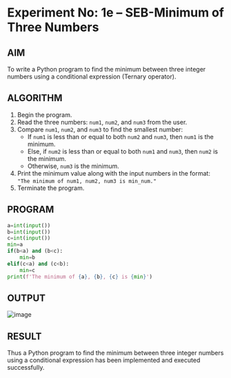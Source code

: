 # Experiment No: 1e – SEB-Minimum of Three Numbers

## AIM  
To write a Python program to find the minimum between three integer numbers using a conditional expression (Ternary operator).

## ALGORITHM  
1. Begin the program.  
2. Read the three numbers: `num1`, `num2`, and `num3` from the user.  
3. Compare `num1`, `num2`, and `num3` to find the smallest number:  
   - If `num1` is less than or equal to both `num2` and `num3`, then `num1` is the minimum.  
   - Else, if `num2` is less than or equal to both `num1` and `num3`, then `num2` is the minimum.  
   - Otherwise, `num3` is the minimum.  
4. Print the minimum value along with the input numbers in the format:  
   `"The minimum of num1, num2, num3 is min_num."`  
5. Terminate the program.

## PROGRAM
```python
a=int(input())
b=int(input())
c=int(input())
min=a
if(b<a) and (b<c):
    min=b
elif(c<a) and (c<b):
    min=c
print(f'The minimum of {a}, {b}, {c} is {min}')
```

## OUTPUT
![image](https://github.com/user-attachments/assets/ecbfa967-a2a3-45ee-b81f-e41f5b17c203)

## RESULT
Thus a Python program to find the minimum between three integer numbers using a conditional expression has been implemented and executed successfully.
